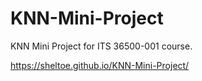 # KNN-Mini-Project
KNN Mini Project for ITS 36500-001 course.

https://sheltoe.github.io/KNN-Mini-Project/
